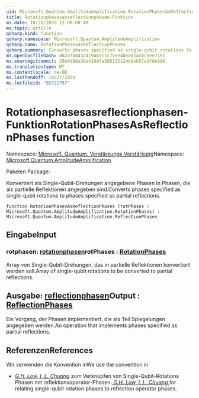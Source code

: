```yaml
---
uid: Microsoft.Quantum.AmplitudeAmplification.RotationPhasesAsReflectionPhases
title: Rotationphasesasreflectionphasen-Funktion
ms.date: 10/26/2020 12:00:00 AM
ms.topic: article
qsharp.kind: function
qsharp.namespace: Microsoft.Quantum.AmplitudeAmplification
qsharp.name: RotationPhasesAsReflectionPhases
qsharp.summary: Converts phases specified as single-qubit rotations to phases specified as partial reflections.
ms.openlocfilehash: d62a7584324c9467ccc759e4bed81acbceee719c
ms.sourcegitcommit: 29e0d88a30e4166fa580132124b0eb57e1f0e986
ms.translationtype: MT
ms.contentlocale: de-DE
ms.lasthandoff: 10/27/2020
ms.locfileid: "92721757"
---
```

# <a name="rotationphasesasreflectionphases-function"></a><span data-ttu-id="bc32b-102">Rotationphasesasreflectionphasen-Funktion</span><span class="sxs-lookup"><span data-stu-id="bc32b-102">RotationPhasesAsReflectionPhases function</span></span>

<span data-ttu-id="bc32b-103">Namespace: [Microsoft. Quantum. Verstärkungs Verstärkung](xref:Microsoft.Quantum.AmplitudeAmplification)</span><span class="sxs-lookup"><span data-stu-id="bc32b-103">Namespace: [Microsoft.Quantum.AmplitudeAmplification](xref:Microsoft.Quantum.AmplitudeAmplification)</span></span>

<span data-ttu-id="bc32b-104">Paketen [](https://nuget.org/packages/)</span><span class="sxs-lookup"><span data-stu-id="bc32b-104">Package: [](https://nuget.org/packages/)</span></span>


<span data-ttu-id="bc32b-105">Konvertiert als Single-Qubit-Drehungen angegebene Phasen in Phasen, die als partielle Reflektionen angegeben sind.</span><span class="sxs-lookup"><span data-stu-id="bc32b-105">Converts phases specified as single-qubit rotations to phases specified as partial reflections.</span></span>

```qsharp
function RotationPhasesAsReflectionPhases (rotPhases : Microsoft.Quantum.AmplitudeAmplification.RotationPhases) : Microsoft.Quantum.AmplitudeAmplification.ReflectionPhases
```


## <a name="input"></a><span data-ttu-id="bc32b-106">Eingabe</span><span class="sxs-lookup"><span data-stu-id="bc32b-106">Input</span></span>

### <a name="rotphases--rotationphases"></a><span data-ttu-id="bc32b-107">rotphasen: [rotationphasen](xref:Microsoft.Quantum.AmplitudeAmplification.RotationPhases)</span><span class="sxs-lookup"><span data-stu-id="bc32b-107">rotPhases : [RotationPhases](xref:Microsoft.Quantum.AmplitudeAmplification.RotationPhases)</span></span>

<span data-ttu-id="bc32b-108">Array von Single-Qubit-Drehungen, das in partielle Reflektionen konvertiert werden soll.</span><span class="sxs-lookup"><span data-stu-id="bc32b-108">Array of single-qubit rotations to be converted to partial reflections.</span></span>



## <a name="output--reflectionphases"></a><span data-ttu-id="bc32b-109">Ausgabe: [reflectionphasen](xref:Microsoft.Quantum.AmplitudeAmplification.ReflectionPhases)</span><span class="sxs-lookup"><span data-stu-id="bc32b-109">Output : [ReflectionPhases](xref:Microsoft.Quantum.AmplitudeAmplification.ReflectionPhases)</span></span>

<span data-ttu-id="bc32b-110">Ein Vorgang, der Phasen implementiert, die als Teil Spiegelungen angegeben werden.</span><span class="sxs-lookup"><span data-stu-id="bc32b-110">An operation that implements phases specified as partial reflections.</span></span>

## <a name="references"></a><span data-ttu-id="bc32b-111">Referenzen</span><span class="sxs-lookup"><span data-stu-id="bc32b-111">References</span></span>

<span data-ttu-id="bc32b-112">Wir verwenden die Konvention in</span><span class="sxs-lookup"><span data-stu-id="bc32b-112">We use the convention in</span></span>

- <span data-ttu-id="bc32b-113">[ *G.H. Low, I. L. Chuang*](https://arxiv.org/abs/1707.05391) zum Verknüpfen von Single-Qubit-Rotations Phasen mit reflektionsoperator-Phasen.</span><span class="sxs-lookup"><span data-stu-id="bc32b-113">[ *G.H. Low, I. L. Chuang* ](https://arxiv.org/abs/1707.05391) for relating single-qubit rotation phases to reflection operator phases.</span></span>